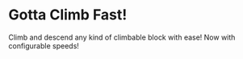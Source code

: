 # Gotta Climb Fast!
Climb and descend any kind of climbable block with ease! Now with configurable speeds!
